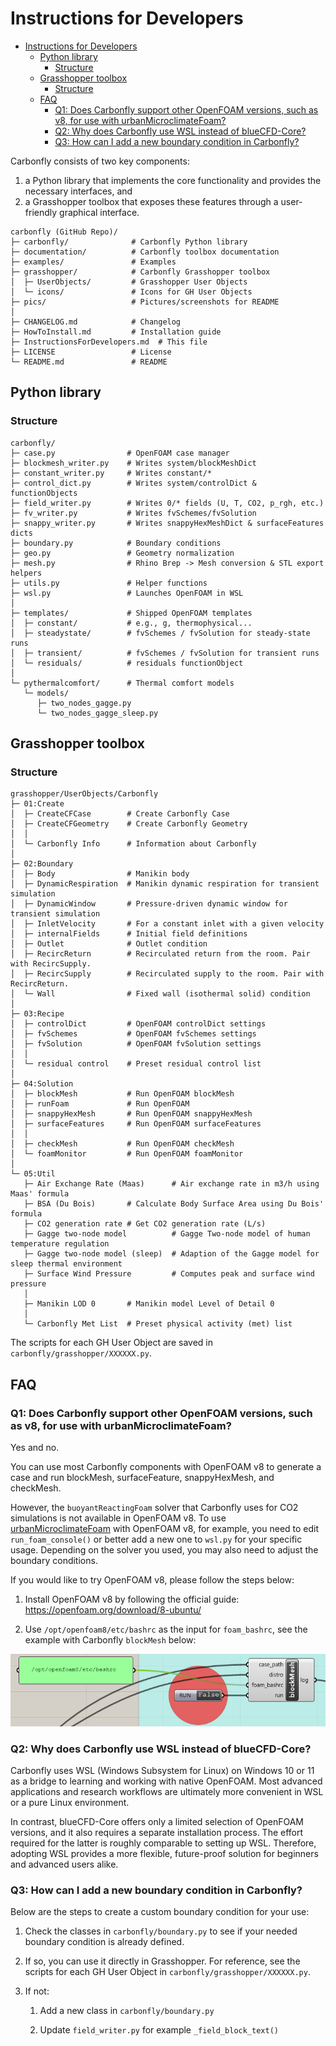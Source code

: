 # Instructions for Developers

<!-- TOC -->
* [Instructions for Developers](#instructions-for-developers)
  * [Python library](#python-library)
    * [Structure](#structure)
  * [Grasshopper toolbox](#grasshopper-toolbox)
    * [Structure](#structure-1)
  * [FAQ](#faq)
    * [Q1: Does Carbonfly support other OpenFOAM versions, such as v8, for use with urbanMicroclimateFoam?](#q1-does-carbonfly-support-other-openfoam-versions-such-as-v8-for-use-with-urbanmicroclimatefoam)
    * [Q2: Why does Carbonfly use WSL instead of blueCFD-Core?](#q2-why-does-carbonfly-use-wsl-instead-of-bluecfd-core)
    * [Q3: How can I add a new boundary condition in Carbonfly?](#q3-how-can-i-add-a-new-boundary-condition-in-carbonfly)
<!-- TOC -->

Carbonfly consists of two key components: 

1. a Python library that implements the core functionality and provides the necessary interfaces, and 
2. a Grasshopper toolbox that exposes these features through a user-friendly graphical interface.

```
carbonfly (GitHub Repo)/
├─ carbonfly/              # Carbonfly Python library
├─ documentation/          # Carbonfly toolbox documentation
├─ examples/               # Examples
├─ grasshopper/            # Carbonfly Grasshopper toolbox
│  ├─ UserObjects/         # Grasshopper User Objects
│  └─ icons/               # Icons for GH User Objects
├─ pics/                   # Pictures/screenshots for README
│
├─ CHANGELOG.md            # Changelog
├─ HowToInstall.md         # Installation guide
├─ InstructionsForDevelopers.md  # This file
├─ LICENSE                 # License
└─ README.md               # README
```

## Python library

### Structure

```
carbonfly/
├─ case.py                # OpenFOAM case manager
├─ blockmesh_writer.py    # Writes system/blockMeshDict
├─ constant_writer.py     # Writes constant/*
├─ control_dict.py        # Writes system/controlDict & functionObjects
├─ field_writer.py        # Writes 0/* fields (U, T, CO2, p_rgh, etc.)
├─ fv_writer.py           # Writes fvSchemes/fvSolution
├─ snappy_writer.py       # Writes snappyHexMeshDict & surfaceFeatures dicts
├─ boundary.py            # Boundary conditions
├─ geo.py                 # Geometry normalization
├─ mesh.py                # Rhino Brep -> Mesh conversion & STL export helpers
├─ utils.py               # Helper functions
├─ wsl.py                 # Launches OpenFOAM in WSL
│
├─ templates/             # Shipped OpenFOAM templates
│  ├─ constant/           # e.g., g, thermophysical...
│  ├─ steadystate/        # fvSchemes / fvSolution for steady-state runs
│  ├─ transient/          # fvSchemes / fvSolution for transient runs
│  └─ residuals/          # residuals functionObject
│
└─ pythermalcomfort/      # Thermal comfort models
   └─ models/
      ├─ two_nodes_gagge.py
      └─ two_nodes_gagge_sleep.py

```

## Grasshopper toolbox

### Structure

```
grasshopper/UserObjects/Carbonfly
├─ 01:Create
│  ├─ CreateCFCase        # Create Carbonfly Case
│  ├─ CreateCFGeometry    # Create Carbonfly Geometry
│  │
│  └─ Carbonfly Info      # Information about Carbonfly
│
├─ 02:Boundary
│  ├─ Body                # Manikin body
│  ├─ DynamicRespiration  # Manikin dynamic respiration for transient simulation
│  ├─ DynamicWindow       # Pressure-driven dynamic window for transient simulation
│  ├─ InletVelocity       # For a constant inlet with a given velocity
│  ├─ internalFields      # Initial field definitions
│  ├─ Outlet              # Outlet condition
│  ├─ RecircReturn        # Recirculated return from the room. Pair with RecircSupply.
│  ├─ RecircSupply        # Recirculated supply to the room. Pair with RecircReturn.
│  └─ Wall                # Fixed wall (isothermal solid) condition
│
├─ 03:Recipe
│  ├─ controlDict         # OpenFOAM controlDict settings
│  ├─ fvSchemes           # OpenFOAM fvSchemes settings
│  ├─ fvSolution          # OpenFOAM fvSolution settings
│  │
│  └─ residual control    # Preset residual control list
│
├─ 04:Solution
│  ├─ blockMesh           # Run OpenFOAM blockMesh
│  ├─ runFoam             # Run OpenFOAM
│  ├─ snappyHexMesh       # Run OpenFOAM snappyHexMesh
│  ├─ surfaceFeatures     # Run OpenFOAM surfaceFeatures
│  │
│  ├─ checkMesh           # Run OpenFOAM checkMesh
│  └─ foamMonitor         # Run OpenFOAM foamMonitor
│
└─ 05:Util
   ├─ Air Exchange Rate (Maas)      # Air exchange rate in m3/h using Maas' formula
   ├─ BSA (Du Bois)       # Calculate Body Surface Area using Du Bois' formula
   ├─ CO2 generation rate # Get CO2 generation rate (L/s)
   ├─ Gagge two-node model          # Gagge Two-node model of human temperature regulation
   ├─ Gagge two-node model (sleep)  # Adaption of the Gagge model for sleep thermal environment
   ├─ Surface Wind Pressure         # Computes peak and surface wind pressure
   │
   ├─ Manikin LOD 0       # Manikin model Level of Detail 0
   │
   └─ Carbonfly Met List  # Preset physical activity (met) list
```

The scripts for each GH User Object are saved in `carbonfly/grasshopper/XXXXXX.py`.

## FAQ

### Q1: Does Carbonfly support other OpenFOAM versions, such as v8, for use with urbanMicroclimateFoam?

Yes and no. 

You can use most Carbonfly components with OpenFOAM v8 to generate a case and run blockMesh, surfaceFeature, 
snappyHexMesh, and checkMesh.

However, the `buoyantReactingFoam` solver that Carbonfly uses for CO2 simulations is not available in 
OpenFOAM v8. To use [urbanMicroclimateFoam](https://github.com/OpenFOAM-BuildingPhysics/urbanMicroclimateFoam) 
with OpenFOAM v8, for example, you need to edit `run_foam_console()` or better add a new one to `wsl.py` for your 
specific usage. Depending on the solver you used, you may also need to adjust the boundary conditions.

If you would like to try OpenFOAM v8, please follow the steps below:

1. Install OpenFOAM v8 by following the official guide: https://openfoam.org/download/8-ubuntu/

2. Use `/opt/openfoam8/etc/bashrc` as the input for `foam_bashrc`, see the example with Carbonfly `blockMesh` below:

![Example Carbonfly with OpenFOAM v8](pics/Carbonfly_with_OpenFOAM_v8_example.png)

### Q2: Why does Carbonfly use WSL instead of blueCFD-Core?

Carbonfly uses WSL (Windows Subsystem for Linux) on Windows 10 or 11 as a bridge to learning and working with 
native OpenFOAM. Most advanced applications and research workflows are ultimately more convenient in WSL or 
a pure Linux environment.

In contrast, blueCFD-Core offers only a limited selection of OpenFOAM versions, and it also requires a separate 
installation process. The effort required for the latter is roughly comparable to setting up WSL. 
Therefore, adopting WSL provides a more flexible, future-proof solution for beginners and advanced users alike.

### Q3: How can I add a new boundary condition in Carbonfly?

Below are the steps to create a custom boundary condition for your use:

1. Check the classes in `carbonfly/boundary.py` to see if your needed boundary condition is already defined.

2. If so, you can use it directly in Grasshopper. For reference, see the scripts for each GH User Object in `carbonfly/grasshopper/XXXXXX.py`.

3. If not: 

   1. Add a new class in `carbonfly/boundary.py`
   
   2. Update `field_writer.py` for example `_field_block_text()`
